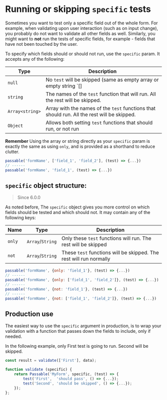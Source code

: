 # Running or skipping `specific` tests
Sometimes you want to test only a specific field out of the whole form. For example, when validating upon user interaction (such as on input change), you probably do not want to validate all other fields as well. Similarly, you might want to **not** run the tests of specific fields, for example - fields that have not been touched by the user.

To specify which fields should or should not run, use the `specific` param. It accepts any of the following:

| Type            | Description
|-----------------|------------
| `null`          | No `test` will be skipped (same as empty array or empty string `[] | ''`)
| `string`        | The names of the `test` function that will run. All the rest will be skipped.
| `Array<string>` | Array with the names of the `test` functions that should run. All the rest will be skipped.
| `Object`        | Allows both setting `test` functions that should run, or not run

**Remember** Using the array or string directly as your `specific` param is exactly the same as using `only`, and is provided as a shorthand to reduce clutter.

```js
passable('formName', ['field_1', 'field_2'], (test) => {...})
// ------
passable('formName', 'field_1', (test) => {...})
```

## `specific` object structure:
> Since 6.0.0

As noted before, The `specific` object gives you more control on which fields should be tested and which should not. It may contain any of the following keys:

| Name   | Type             | Description
|--------|------------------|-----
| `only` | `Array`/`String` | Only these `test` functions will run. The rest will be skipped
| `not`  | `Array`/`String`  | These `test` functions will be skipped. The rest will run normally

```js
passable('formName', {only: 'field_1'}, (test) => {...})
// ------
passable('formName', {only: ['field_1', 'field_2']}, (test) => {...})
// ------
passable('formName', {not: 'field_1'}, (test) => {...})
// ------
passable('formName', {not: ['field_1', 'field_2']}, (test) => {...})
```

## Production use

The easiest way to use the `specific` argument in production, is to wrap your validation with a function that passes down the fields to include, only if needed.

In the following example, only First test is going to run. Second will be skipped.
```js
const result = validate(['First'], data);

function validate (specific) {
    return Passable('MyForm', specific, (test) => {
        test('First',  'should pass', () => {...});
        test('Second', 'should be skipped', () => {...});
    });
};
```
